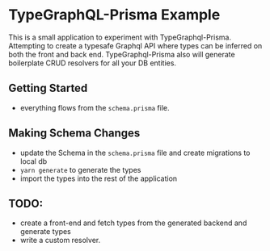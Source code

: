 # TypeGraphQL-Prisma Example

This is a small application to experiment with TypeGraphql-Prisma. Attempting to create a typesafe Graphql API where types can be inferred on both the front and back end. TypeGraphql-Prisma also will generate boilerplate CRUD resolvers for all your DB entities.

## Getting Started

- everything flows from the `schema.prisma` file.

## Making Schema Changes

- update the Schema in the `schema.prisma` file and create migrations to local db
- `yarn generate` to generate the types
- import the types into the rest of the application

## TODO:

- create a front-end and fetch types from the generated backend and generate types
- write a custom resolver.

